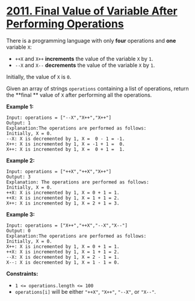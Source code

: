 # [2011. Final Value of Variable After Performing Operations](https://leetcode.com/problems/final-value-of-variable-after-performing-operations/)

There is a programming language with only **four**  operations and **one**  variable `X`:

- `++X` and `X++` **increments**  the value of the variable `X` by `1`.
- `--X` and `X--` **decrements**  the value of the variable `X` by `1`.

Initially, the value of `X` is `0`.

Given an array of strings `operations` containing a list of operations, return the **final ** value of `X` after performing all the operations.

**Example 1:** 

```
Input: operations = ["--X","X++","X++"]
Output: 1
Explanation:The operations are performed as follows:
Initially, X = 0.
--X: X is decremented by 1, X =  0 - 1 = -1.
X++: X is incremented by 1, X = -1 + 1 =  0.
X++: X is incremented by 1, X =  0 + 1 =  1.
```

**Example 2:** 

```
Input: operations = ["++X","++X","X++"]
Output: 3
Explanation: The operations are performed as follows:
Initially, X = 0.
++X: X is incremented by 1, X = 0 + 1 = 1.
++X: X is incremented by 1, X = 1 + 1 = 2.
X++: X is incremented by 1, X = 2 + 1 = 3.
```

**Example 3:** 

```
Input: operations = ["X++","++X","--X","X--"]
Output: 0
Explanation:The operations are performed as follows:
Initially, X = 0.
X++: X is incremented by 1, X = 0 + 1 = 1.
++X: X is incremented by 1, X = 1 + 1 = 2.
--X: X is decremented by 1, X = 2 - 1 = 1.
X--: X is decremented by 1, X = 1 - 1 = 0.
```

**Constraints:** 

- `1 <= operations.length <= 100`
- `operations[i]` will be either `"++X"`, `"X++"`, `"--X"`, or `"X--"`.